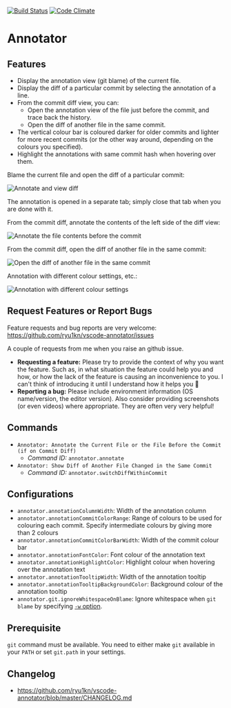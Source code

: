 [![Build Status](https://travis-ci.org/ryu1kn/vscode-annotator.svg?branch=master)](https://travis-ci.org/ryu1kn/vscode-annotator) [![Code Climate](https://codeclimate.com/github/ryu1kn/vscode-annotator/badges/gpa.svg)](https://codeclimate.com/github/ryu1kn/vscode-annotator)

# Annotator

## Features

* Display the annotation view (git blame) of the current file.
* Display the diff of a particular commit by selecting the annotation of a line.
* From the commit diff view, you can:
  * Open the annotation view of the file just before the commit, and trace back the history.
  * Open the diff of another file in the same commit.
* The vertical colour bar is coloured darker for older commits and lighter for more recent commits (or the other way around, depending on the colours you specified).
* Highlight the annotations with same commit hash when hovering over them.

Blame the current file and open the diff of a particular commit:

![Annotate and view diff](https://raw.githubusercontent.com/ryu1kn/vscode-annotator/master/images/animations/annotate-code.gif)

The annotation is opened in a separate tab; simply close that tab when you are done with it.

From the commit diff, annotate the contents of the left side of the diff view:

![Annotate the file contents before the commit](https://raw.githubusercontent.com/ryu1kn/vscode-annotator/master/images/animations/annotate-contents-of-before-selected-commit.gif)

From the commit diff, open the diff of another file in the same commit:

![Open the diff of another file in the same commit](https://raw.githubusercontent.com/ryu1kn/vscode-annotator/master/images/animations/open-diff-of-another-file.gif)

Annotation with different colour settings, etc.:

![Annotation with different colour settings](https://raw.githubusercontent.com/ryu1kn/vscode-annotator/master/images/screencaptures/light-theme.png)

## Request Features or Report Bugs

Feature requests and bug reports are very welcome: https://github.com/ryu1kn/vscode-annotator/issues

A couple of requests from me when you raise an github issue.

* **Requesting a feature:** Please try to provide the context of why you want the feature. Such as, in what situation the feature could help you and how, or how the lack of the feature is causing an inconvenience to you. I can't think of introducing it until I understand how it helps you 🙂
* **Reporting a bug:** Please include environment information (OS name/version, the editor version). Also consider providing screenshots (or even videos) where appropriate. They are often very very helpful!

## Commands

* `Annotator: Annotate the Current File or the File Before the Commit (if on Commit Diff)`
    * *Command ID:* `annotator.annotate`
* `Annotator: Show Diff of Another File Changed in the Same Commit`
    * *Command ID:* `annotator.switchDiffWithinCommit`

## Configurations

* `annotator.annotationColumnWidth`: Width of the annotation column
* `annotator.annotationCommitColorRange`: Range of colours to be used for colouring each commit. Specify intermediate colours by giving more than 2 colours
* `annotator.annotationCommitColorBarWidth`: Width of the commit colour bar
* `annotator.annotationFontColor`: Font colour of the annotation text
* `annotator.annotationHighlightColor`: Highlight colour when hovering over the annotation text
* `annotator.annotationTooltipWidth`: Width of the annotation tooltip
* `annotator.annotationTooltipBackgroundColor`: Background colour of the annotation tooltip
* `annotator.git.ignoreWhitespaceOnBlame`: Ignore whitespace when `git blame` by specifying [`-w` option](https://www.git-scm.com/docs/git-blame#git-blame--w).

## Prerequisite

`git` command must be available. You need to either make `git` available in your `PATH` or set `git.path` in your settings.

## Changelog

* https://github.com/ryu1kn/vscode-annotator/blob/master/CHANGELOG.md
